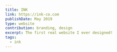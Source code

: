 ```yaml
---
title: INK
link: https://ink-co.com
publishDate: May 2019
type: website
contribution: branding, design
excerpt: The first real website I ever designed!
tags:
  - ink
---
```

